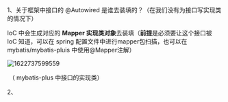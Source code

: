 1、关于框架中接口的 @Autowired 是谁去装填的？（在我们没有为接口写实现类的情况下）

IoC 中会生成对应的 **Mapper 实现类对象**去装填（**前提**是必须要让这个接口被 IoC 知道，可以在 spring 配置文件中进行mapper包扫描，也可以在 mybatis/mybatis-pluis 中使用@Mapper注解）

![1622737599559](C:\Users\86185\AppData\Roaming\Typora\typora-user-images\1622737599559.png)

​								（ mybatis-plus 中接口的实现类）



2、
